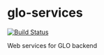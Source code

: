 # glo-services

[![Build Status](https://travis-ci.org/sofwerx/glo-services.svg?branch=master)](https://travis-ci.org/sofwerx/glo-services)

Web services for GLO backend
